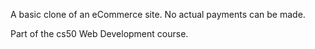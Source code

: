 A basic clone of an eCommerce site. No actual payments can be made. 

Part of the cs50 Web Development course. 
